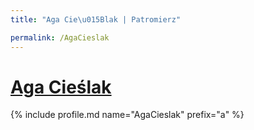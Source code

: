 ```yaml
---
title: "Aga Cie\u015Blak | Patromierz"

permalink: /AgaCieslak
---
```


# [Aga Cieślak](https://patronite.pl/AgaCieslak)

{% include profile.md name="AgaCieslak" prefix="a" %}
